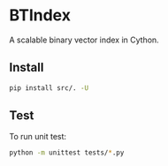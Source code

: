 # BTIndex

A scalable binary vector index in Cython.

## Install

```bash
pip install src/. -U
```

## Test

To run unit test:

```bash
python -m unittest tests/*.py
```